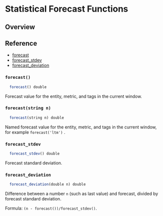 # Statistical Forecast Functions

## Overview

## Reference

* [forecast](#forecast)
* [forecast_stdev](#forecast_stdev)
* [forecast_deviation](#forecast_deviation)

### `forecast()`

```javascript
  forecast() double
```
Forecast value for the entity, metric, and tags in the current window.

### `forecast(string n)`

```javascript
  forecast(string n) double
```
Named forecast value for the entity, metric, and tags in the current window, for example `forecast('ltm')` .

### `forecast_stdev`

```javascript
  forecast_stdev() double
```
Forecast standard deviation.

### `forecast_deviation`

```javascript
  forecast_deviation(double n) double
```
Difference between a number `n` (such as last value) and forecast, divided by forecast standard deviation.

Formula: `(n - forecast())/forecast_stdev()`.